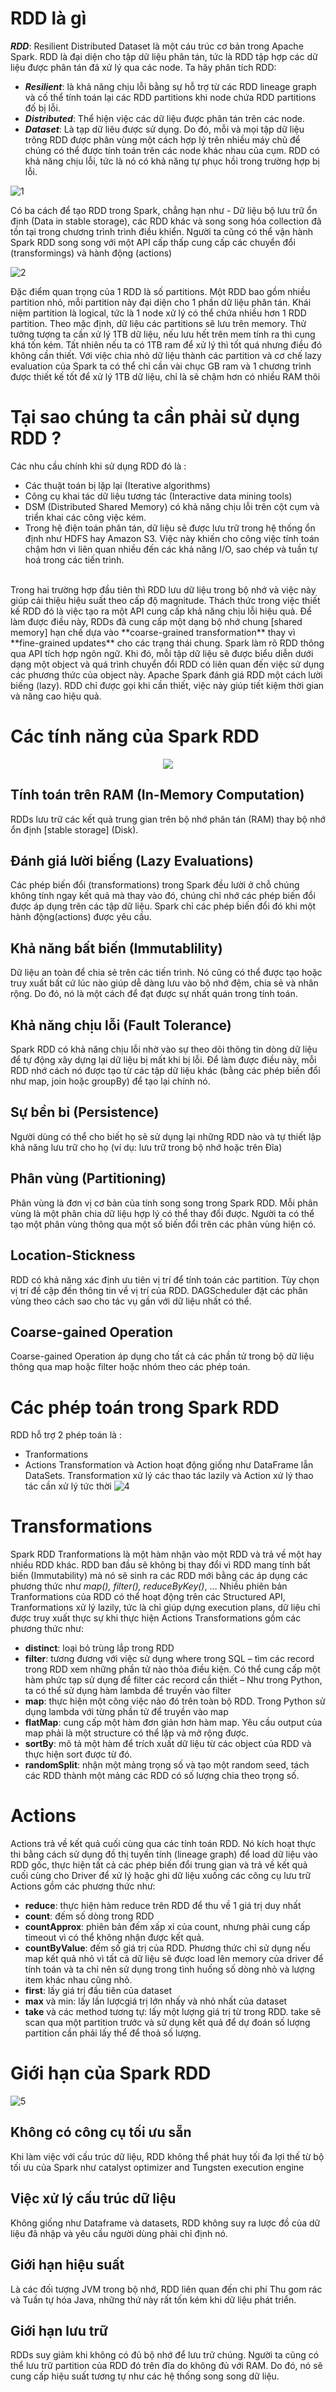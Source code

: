 # RDD là gì
**_RDD_**: Resilient Distributed Dataset là một cáu trúc cơ bản trong Apache Spark. RDD là đại diện cho tập dữ liệu phân tán, tức là RDD tập hợp các dữ liệu được phân tán đã xử lý qua các node. Ta hãy phân tích RDD: 
-	**_Resilient_**: là khả năng chịu lỗi bằng sự hỗ trợ từ các RDD lineage graph và cố thể tính toán lại các RDD partitions  khi node chứa RDD partitions đố bị lỗi. 
-	**_Distributed_**: Thể hiện việc các dữ liệu được phân tán trên các node. 
- **_Dataset_**: Là tạp dữ liêu được sử dụng. 
Do đó, mỗi và mọi tập dữ liệu trông RDD được phân vùng một cách hợp lý trên nhiều máy chủ để chúng có thể được tính toán trên các node khác nhau của cụm. RDD có khả năng chịu lỗi, tức là nó có khả năng tự phục hồi trong trường hợp bị lỗi. 

![1](https://user-images.githubusercontent.com/73160254/116808952-e65f8b80-ab65-11eb-8d9d-d62065b3a04e.jpg)

Có ba cách để tạo RDD trong Spark, chẳng hạn như - Dữ liệu bộ lưu trữ ổn định (Data in stable storage), các RDD khác và song song hóa collection đã tồn tại trong chương trình trình điều khiển.  Người ta cũng có thể vận hành Spark RDD song song với một API cấp thấp cung cấp các chuyển đổi (transformings) và hành động 
(actions) 

![2](https://user-images.githubusercontent.com/73160254/116808993-2aeb2700-ab66-11eb-9f29-1cf0afe93ea9.jpg)

Đặc điểm quan trọng của 1 RDD là số partitions. Một RDD bao gồm nhiều partition nhỏ, mỗi partition này đại diện cho 1 phần dữ liệu phân tán. Khái niệm partition là logical, tức là 1 node xử lý có thể chứa nhiều hơn 1 RDD partition. Theo mặc định, dữ liệu các partitions sẽ lưu trên memory. Thử tưởng tượng ta cần xử lý 1TB dữ liệu, nếu lưu hết trên mem tính ra thì cung khá tốn kém. Tất nhiên nếu ta có 1TB ram để xử lý thì tốt quá nhưng điều đó không cần thiết. Với việc chia nhỏ dữ liệu thành các partition và cơ chế lazy evaluation của Spark ta có thể chỉ cần vài chục GB ram và 1 chương trình được thiết kế tốt để xử lý 1TB dữ liệu, chỉ là sẽ chậm hơn có nhiều RAM thôi 

# Tại sao chúng ta cần phải sử dụng RDD ? 
Các nhu cầu chính khi sử dụng RDD đó là : 
-	Các thuật toán bị lặp lại (Iterative algorithms) 
-	Công cụ khai tác dữ liệu tương tác (Interactive data mining tools) 
-	DSM (Distributed Shared Memory) có khả năng chịu lỗi trên cột cụm và triển khai các công việc kém. 
-	Trong hệ điện toán phân tán, dữ liệu sẽ được lưu trữ trong hệ thống ổn định như HDFS hay Amazon S3. Việc này khiến cho công việc tính toán chậm hơn vì liên quan nhiều đến các khả năng I/O, sao chép và tuần tự hoá trong các tiến trình.
<br>
Trong hai trường hợp đầu tiên thì RDD lưu dữ liệu trong bộ nhớ và việc này giúp cải thiệu hiệu suất theo cấp độ magnitude.
Thách thức trong việc thiết kế RDD đó là việc tạo ra một API cung cấp khả năng chịu lỗi hiệu quả. Để làm được điều này, RDDs đã cung cấp một dạng bộ nhớ chung [shared memory] hạn chế dựa vào **coarse-grained transformation** thay vì **fine-grained updates** cho các trạng thái chung. 
Spark làm rõ RDD thông qua API tích hợp ngôn ngữ. Khi đó, mỗi tập dữ liệu sẽ được biểu diễn dưới dạng một object và quá trình chuyển đổi RDD có liên quan đến việc sử dụng các phương thức của object này.
Apache Spark đánh giá RDD một cách lười biếng (lazy). RDD chỉ được gọi khi cần thiết, việc này giúp tiết kiệm thời gian và nâng cao hiệu quả.

# Các tính năng của Spark RDD
<div style="text-align:center; width:100%"><img src="https://user-images.githubusercontent.com/73160254/116809225-2ecb7900-ab67-11eb-85db-3844af917b14.jpg" /></div>

## Tính toán trên RAM (In-Memory Computation)
RDDs lưu trữ các kết quả trung gian trên bộ nhớ phân tán (RAM) thay bộ nhớ ổn định [stable storage] (Disk).

## Đánh giá lười biếng (Lazy Evaluations)
Các phép biến đổi (transformations) trong Spark đều lười ở chỗ chúng không tính ngay kết quả mà thay vào đó, chúng chỉ nhớ các phép biến đổi được áp dụng trên các tập dữ liệu. Spark chỉ các phép biến đổi đó khi một hành động(actions) được yêu cầu.

## Khả năng bất biến (Immutablility)
Dữ liệu an toàn để chia sẻ trên các tiến trình.  Nó cũng có thể được tạo hoặc truy xuất bất cứ lúc nào giúp dễ dàng lưu vào bộ nhớ đệm, chia sẻ và nhân rộng.  Do đó, nó là một cách để đạt được sự nhất quán trong tính toán.

## Khả năng chịu lỗi (Fault Tolerance)
Spark RDD có khả năng chịu lỗi nhờ vào sự theo dõi thông tin dòng dữ liệu để tự động xây dựng lại dữ liệu bị mất khi bị lỗi.  Để làm được điều này, mỗi RDD nhớ cách nó được tạo từ các tập dữ liệu khác (bằng các phép biến đổi như map, join hoặc groupBy) để tạo lại chính nó.

## Sự bền bỉ (Persistence)
Người dùng có thể cho biết họ sẽ sử dụng lại những RDD nào và tự thiết lập khả năng lưu trữ cho họ (ví dụ: lưu trữ trong bộ nhớ hoặc trên Đĩa)

## Phân vùng (Partitioning)
Phân vùng là đơn vị cơ bản của tính song song trong Spark RDD.  Mỗi phân vùng là một phân chia dữ liệu hợp lý có thể thay đổi được.  Người ta có thể tạo một phân vùng thông qua một số biến đổi trên các phân vùng hiện có.

## Location-Stickness
RDD có khả năng xác định ưu tiên vị trí để tính toán các partition.  Tùy chọn vị trí đề cập đến thông tin về vị trí của RDD.  DAGScheduler đặt các phân vùng theo cách sao cho tác vụ gần với dữ liệu nhất có thể.

## Coarse-gained Operation
Coarse-gained Operation áp dụng cho tất cả các phần tử trong bộ dữ liệu thông qua map hoặc filter hoặc nhóm theo các phép toán.

#	Các phép toán trong Spark RDD
RDD hỗ trợ 2 phép toán là :
- Tranformations
- Actions
Transformation và Action hoạt động giống như DataFrame lẫn DataSets. Transformation xử lý các thao tác lazily và Action xử lý thao tác cần xử lý tức thời
![4](https://user-images.githubusercontent.com/73160254/116809351-c8932600-ab67-11eb-97db-c51a7ba1cdbc.png)

# Transformations
Spark RDD Tranformations là một hàm nhận vào một RDD và trả về một hay nhiều RDD khác. RDD ban đầu sẽ không bị thay đổi vì RDD mang tính bất biến (Immutability) mà nó sẽ sinh ra các RDD mới bằng các áp dụng các phương thức như _map(), filter(), reduceByKey()_, …
Nhiều phiên bản Tranformations của RDD có thể hoạt động trên các Structured API, Tranformations xử lý lazily, tức là chỉ giúp dựng execution plans, dữ liệu chỉ được truy xuất thực sự khi thực hiện Actions
Transformations gồm các phương thức như:
-	**distinct**: loại bỏ trùng lắp trong RDD
-	**filter**: tương đương với việc sử dụng where trong SQL – tìm các record trong RDD xem những phần tử nào thỏa điều kiện. Có thể cung cấp một hàm phức tạp sử dụng để filter các record cần thiết – Như trong Python, ta có thể sử dụng hàm lambda để truyền vào filter
-	**map**: thực hiện một công việc nào đó trên toàn bộ RDD. Trong Python sử dụng lambda với từng phần tử để truyền vào map
-	**flatMap**: cung cấp một hàm đơn giản hơn hàm map. Yêu cầu output của map phải là một structure có thể lặp và mở rộng được.
-	**sortBy**: mô tả một hàm để trích xuất dữ liệu từ các object của RDD và thực hiện sort được từ đó.
-	**randomSplit**: nhận một mảng trọng số và tạo một random seed, tách các RDD thành một mảng các RDD có số lượng chia theo trọng số.

#	Actions
Actions trả về kết quả cuối cùng qua các tính toán RDD.  Nó kích hoạt thực thi bằng cách sử dụng đồ thị tuyến tính (lineage graph) để load dữ liệu vào RDD gốc, thực hiện tất cả các phép biến đổi trung gian và trả về kết quả cuối cùng cho Driver để xử lý hoặc ghi dữ liệu xuống các công cụ lưu trữ
Actions gồm các phương thức như:
-	**reduce**: thực hiện hàm reduce trên RDD để thu về 1 giá trị duy nhất
-	**count**: đếm số dòng trong RDD
-	**countApprox**: phiên bản đếm xấp xỉ của count, nhưng phải cung cấp timeout vì có thể không nhận được kết quả.
-	**countByValue**: đếm số giá trị của RDD. Phương thức chỉ sử dụng nếu map kết quả nhỏ vì tất cả dữ liệu sẽ được load lên memory của driver để tính toán và ta chỉ nên sử dụng trong tình huống số dòng nhỏ và lượng item khác nhau cũng nhỏ.
-	**first**: lấy giá trị đầu tiên của dataset
-	**max** và min: lấy lần lượcgiá trị lớn nhấy và nhỏ nhất của dataset
-	**take** và các method tương tự: lấy một lượng giá trị từ trong RDD. take sẽ scan qua một partition trước và sử dụng kết quả để dự đoán số lượng partition cần phải lấy thể để thoả số lượng.

#	Giới hạn của Spark RDD
![5](https://user-images.githubusercontent.com/73160254/116809421-258edc00-ab68-11eb-840c-0d1835899ede.jpg)

##	Không có công cụ tối ưu sẵn
Khi làm việc với cấu trúc dữ liệu, RDD không thể phát huy tối đa lợi thế từ bộ tối ưu của Spark như catalyst optimizer and Tungsten execution engine

##	Việc xử lý cấu trúc dữ liệu
Không giống như Dataframe và datasets, RDD không suy ra lược đồ của dữ liệu đã nhập và yêu cầu người dùng phải chỉ định nó.

##	Giới hạn hiệu suất
Là các đối tượng JVM trong bộ nhớ, RDD liên quan đến chi phí Thu gom rác và Tuần tự hóa Java, những thứ này rất tốn kém khi dữ liệu phát triển.

## Giới hạn lưu trữ
RDDs suy giảm khi không có đủ bộ nhớ để lưu trữ chúng.  Người ta cũng có thể lưu trữ partition của RDD đó trên đĩa do không đủ với RAM.  Do đó, nó sẽ cung cấp hiệu suất tương tự như các hệ thống song song dữ liệu.

